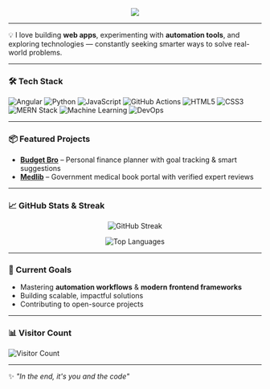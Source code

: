 <!-- Typing SVG Animation -->
<p align="center">
  <a href="https://github.com/Destruclips">
    <img src="https://readme-typing-svg.herokuapp.com?font=Fira+Code&size=24&duration=2500&pause=1000&color=FF5733&center=true&vCenter=true&width=500&lines=Hi+there%2C+I'm+Yash+%F0%9F%91%8B;I+love+building+web+apps;Exploring+automation+%26+new+tech;Always+learning%2C+always+building">
  </a>
</p>

---

💡 I love building **web apps**, experimenting with **automation tools**, and exploring technologies — constantly seeking smarter ways to solve real-world problems.  

---

### 🛠️ Tech Stack
![Angular](https://img.shields.io/badge/Angular-DD0031?style=for-the-badge&logo=angular&logoColor=white)
![Python](https://img.shields.io/badge/Python-3776AB?style=for-the-badge&logo=python&logoColor=white)
![JavaScript](https://img.shields.io/badge/JavaScript-F7DF1E?style=for-the-badge&logo=javascript&logoColor=black)
![GitHub Actions](https://img.shields.io/badge/GitHub%20Actions-2088FF?style=for-the-badge&logo=github-actions&logoColor=white)
![HTML5](https://img.shields.io/badge/HTML5-E34F26?style=for-the-badge&logo=html5&logoColor=white)
![CSS3](https://img.shields.io/badge/CSS3-1572B6?style=for-the-badge&logo=css3&logoColor=white)
![MERN Stack](https://img.shields.io/badge/MERN-3C3C3C?style=for-the-badge&logo=mongodb&logoColor=green)
![Machine Learning](https://img.shields.io/badge/Machine%20Learning-102230?style=for-the-badge&logo=tensorflow&logoColor=orange)
![DevOps](https://img.shields.io/badge/DevOps-0A0A0A?style=for-the-badge&logo=azuredevops&logoColor=0078D7)

---

### 📦 Featured Projects
- **[Budget Bro](#)** – Personal finance planner with goal tracking & smart suggestions  
- **[Medlib](#)** – Government medical book portal with verified expert reviews  

---

### 📈 GitHub Stats & Streak
<p align="center">
  <img src="https://github-readme-streak-stats.herokuapp.com/?user=Destruclips&theme=radical" alt="GitHub Streak" />
</p>
<p align="center">
  <img src="https://github-readme-stats.vercel.app/api/top-langs/?username=Destruclips&layout=compact&theme=radical" alt="Top Languages" />
</p>

---

### 🎯 Current Goals
- Mastering **automation workflows** & **modern frontend frameworks**
- Building scalable, impactful solutions
- Contributing to open-source projects

---

### 📊 Visitor Count
![Visitor Count](https://komarev.com/ghpvc/?username=Destruclips&label=Profile%20Views&color=blue&style=flat)

---

✨ *"In the end, it's you and the code"*
